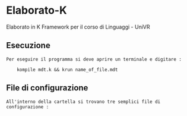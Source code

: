 # Elaborato-K
Elaborato in K Framework per il corso di Linguaggi - UniVR

## Esecuzione
    Per eseguire il programma si deve aprire un terminale e digitare :
        
        kompile mdt.k && krun name_of_file.mdt
        
        

## File di configurazione
    All'interno della cartella si trovano tre semplici file di configurazione :
